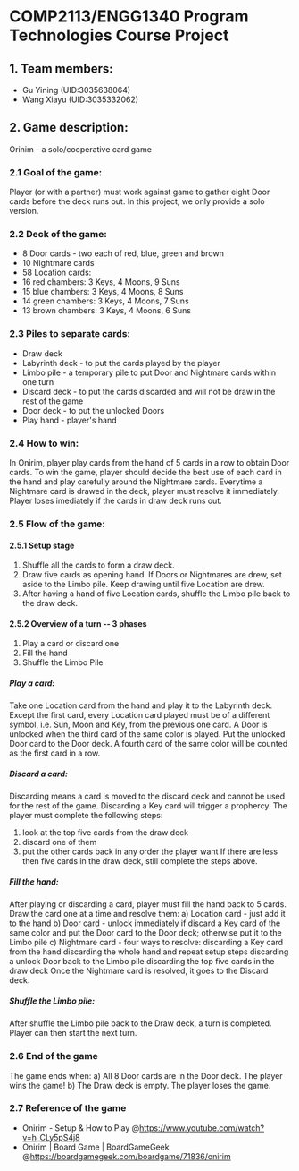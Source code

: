 # COMP2113/ENGG1340 Program Technologies Course Project

## 1. Team members:
- Gu Yining (UID:3035638064)
- Wang Xiayu (UID:3035332062)

## 2. Game description:
Orinim - a solo/cooperative card game

### 2.1 Goal of the game:
Player (or with a partner) must work against game to gather eight Door cards before the deck runs out. In this project, we only provide a solo version. 

### 2.2 Deck of the game:
- 8 Door cards - two each of red, blue, green and brown
- 10 Nightmare cards
- 58 Location cards:
- 16 red chambers: 3 Keys, 4 Moons, 9 Suns
- 15 blue chambers: 3 Keys, 4 Moons, 8 Suns
- 14 green chambers: 3 Keys, 4 Moons, 7 Suns
- 13 brown chambers: 3 Keys, 4 Moons, 6 Suns

### 2.3 Piles to separate cards:
- Draw deck
- Labyrinth deck	- to put the cards played by the player
- Limbo pile 		- a temporary pile to put Door and Nightmare cards within one turn
- Discard deck 		- to put the cards discarded and will not be draw in the rest of the game
- Door deck		- to put the unlocked Doors
- Play hand		- player's hand

### 2.4 How to win:
In Onirim, player play cards from the hand of 5 cards in a row to obtain Door cards. 
To win the game, player should decide the best use of each card in the hand and play carefully around the Nightmare cards.
Everytime a Nightmare card is drawed in the deck, player must resolve it immediately.
Player loses imediately if the cards in draw deck runs out.

### 2.5 Flow of the game:
#### 2.5.1 Setup stage
1. Shuffle all the cards to form a draw deck.
2. Draw five cards as opening hand. If Doors or Nightmares are drew, set aside to the Limbo pile. Keep drawing until five Location are drew.
3. After having a hand of five Location cards, shuffle the Limbo pile back to the draw deck.

#### 2.5.2 Overview of a turn -- 3 phases
1. Play a card or discard one
2. Fill the hand
3. Shuffle the Limbo Pile

##### Play a card:
Take one Location card from the hand and play it to the Labyrinth deck. 
Except the first card, every Location card played must be of a different symbol, i.e. Sun, Moon and Key, from the previous one card.
A Door is unlocked when the third card of the same color is played. Put the unlocked Door card to the Door deck. A fourth card of the same color will be counted as the first card in a row. 

##### Discard a card: 
Discarding means a card is moved to the discard deck and cannot be used for the rest of the game.
Discarding a Key card will trigger a prophercy. The player must complete the following steps:
1. look at the top five cards from the draw deck
2. discard one of them 
3. put the other cards back in any order the player want
If there are less then five cards in the draw deck, still complete the steps above.

##### Fill the hand: 
After playing or discarding a card, player must fill the hand back to 5 cards.
Draw the card one at a time and resolve them:
a) Location card - just add it to the hand
b) Door card - unlock immediately if discard a Key card of the same color and put the Door card to the Door deck; otherwise put it to the Limbo pile 
c) Nightmare card - four ways to resolve:
	discarding a Key card from the hand
	discarding the whole hand and repeat setup steps
	discarding a unlock Door back to the Limbo pile
	discarding the top five cards in the draw deck
Once the Nightmare card is resolved, it goes to the Discard deck.

##### Shuffle the Limbo pile:
After shuffle the Limbo pile back to the Draw deck, a turn is completed. Player can then start the next turn.
	
### 2.6 End of the game
The game ends when:
a) All 8 Door cards are in the Door deck. The player wins the game!
b) The Draw deck is empty. The player loses the game.

### 2.7 Reference of the game
- Onirim - Setup & How to Play @https://www.youtube.com/watch?v=h_CLy5pS4j8
- Onirim | Board Game | BoardGameGeek @https://boardgamegeek.com/boardgame/71836/onirim
    

